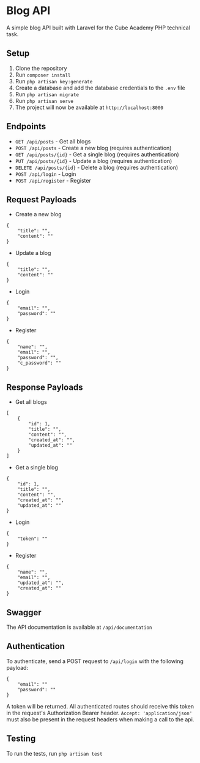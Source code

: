 # Blog API
A simple blog API built with Laravel for the Cube Academy PHP technical task.

## Setup
1. Clone the repository
2. Run `composer install`
3. Run `php artisan key:generate`
4. Create a database and add the database credentials to the `.env` file
5. Run `php artisan migrate`
7. Run `php artisan serve`
8. The project will now be available at `http://localhost:8000`

## Endpoints
- `GET /api/posts` - Get all blogs
- `POST /api/posts` - Create a new blog (requires authentication)
- `GET /api/posts/{id}` - Get a single blog (requires authentication)
- `PUT /api/posts/{id}` - Update a blog (requires authentication)
- `DELETE /api/posts/{id}` - Delete a blog (requires authentication)
- `POST /api/login` - Login
- `POST /api/register` - Register

## Request Payloads
- Create a new blog
```
{
    "title": "",
    "content": ""
}
```
- Update a blog
```
{
    "title": "",
    "content": ""
}
```
- Login
```
{
    "email": "",
    "password": ""
}
```
- Register
```
{
    "name": "",
    "email": "",
    "password": "",
    "c_password": ""
}
```

## Response Payloads
- Get all blogs
```
[
    {
        "id": 1,
        "title": "",
        "content": "",
        "created_at": "",
        "updated_at": ""
    }
]
```
- Get a single blog
```
{
    "id": 1,
    "title": "",
    "content": "",
    "created_at": "",
    "updated_at": ""
}
```
- Login
```
{
    "token": ""
}
```
- Register
```
{
    "name": "",
    "email": "",
    "updated_at": "",
    "created_at": ""
}
```

## Swagger
The API documentation is available at `/api/documentation`

## Authentication
To authenticate, send a POST request to `/api/login` with the following payload:
```
{
    "email": ""
    "password": ""
}
```
A token will be returned. All authenticated routes should receive this token in the request's Authorization Bearer header. `Accept: 'application/json'` must also be present in the request headers when making a call to the api.

## Testing
To run the tests, run `php artisan test`
